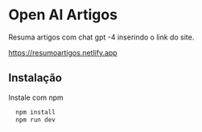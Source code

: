
# Open AI Artigos

Resuma artigos com chat gpt -4 inserindo o link do site.

https://resumoartigos.netlify.app

## Instalação

Instale com npm

```bash
  npm install 
  npm run dev
```
    
